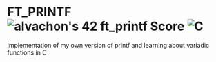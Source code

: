# FT_PRINTF ![alvachon's 42 ft_printf Score](https://badge42.vercel.app/api/v2/clb9zrpvt00250fl97rqy9hie/project/2602502) ![C](https://img.shields.io/badge/C-00599C?style=for-the-badge&logo=c&logoColor=white)
Implementation of my own version of printf and learning about variadic functions in C
